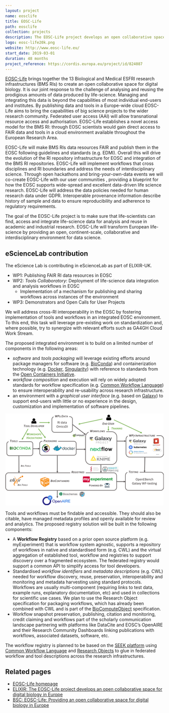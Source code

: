 ```yaml
---
layout: project
name: eosclife
title: EOSC-Life
path: eosclife
collection: projects
description: The EOSC-Life project develops an open collaborative space for digital biology in Europe
logo: eosc-life20k.png
website: http://www.eosc-life.eu/
start_date: 2019-03-01
duration: 48 months
project_reference: https://cordis.europa.eu/project/id/824087
---
```


[EOSC-Life](http://www.eosc-life.eu/) brings together the 13  Biological and Medical ESFRI research infrastructures (BMS RIs) to create an open collaborative space for digital biology.  It is our joint response to the challenge of analysing and reusing the prodigious amounts of data produced by life-science. Managing and integrating this data is beyond the capabilities of most individual end-users and institutes. By publishing data and tools in a Europe-wide cloud EOSC-Life aims to bring the capabilities of big science projects to the wider research community.  Federated user access (AAI) will allow transnational resource access and authorisation. EOSC-Life establishes a novel access model for the BMS RI: through EOSC scientists would gain direct access to FAIR data and tools in a cloud environment available throughout the European Research Area. 

EOSC-Life will make BMS RIs data resources FAIR and publish  them in the EOSC following guidelines and standards (e.g. EDMI). Overall this will drive the evolution of the RI repository infrastructure for EOSC and integration of the BMS RI repositories. EOSC-Life will implement workflows that cross disciplines and RI boundaries and address the needs of interdisciplinary science. Through open hackathons and bring-your-own-data events we will co-create  EOSC-Life  with our user communities , providing a blueprint for how the EOSC supports wide-spread and excellent data-driven life science research. EOSC-Life will address the data policies needed for human research data under GDPR. Interoperable provenance information describe history of sample and data to ensure reproducibility and adherence to regulatory requirements.

The goal of the EOSC-Life project is to make sure that life-scientists can find, access and integrate life-science data for analysis and reuse in academic and industrial research. EOSC-Life will transform European life-science by providing an open, continent-scale, collaborative and interdisciplinary environment for data science.

## eScienceLab contribution

The eScience Lab is contributing in eScienceLab as part of ELIXIR-UK.

* WP1: Publishing FAIR RI data resources in EOSC
* WP2: _Tools Collaboratory_: Deployment of life-science data integration and analysis workflows in EOSC 
  * Implementation of a mechanism for publishing and sharing workflows across instances of the environment
* WP3: Demonstrators and Open Calls for User Projects

We will address cross-RI interoperability in the EOSC by fostering implementation of tools and workflows in
an integrated EOSC environment. To this end, this task will leverage pre-existing work on standardization and,
where possible, try to synergize with relevant efforts such as GA4GH Cloud Work Stream. 

The proposed integrated environment is to build on a limited number of components in the following areas:
* _software_ and _tools packaging_ will leverage existing efforts around package managers for software (e.g. [BioConda](https://bioconda.github.io/)) and containerization technology (e.g. [Docker](https://www.docker.com/), [Singularity](https://www.sylabs.io/singularity/)) with reference to standards from the [Open Containers Initiative](https://www.opencontainers.org/).
* _workflow composition_ and execution will rely on widely adopted standards for workflow specification (e.g. [Common Workflow Language](/activities/cwl/)) to ensure interoperability and re-usability across research infrastructure.
* an environment with a _graphical user interface_ (e.g. based on [Galaxy](http://galaxyproject.org/)) to support end-users with little or no experience in the design, customization and implementation of software pipelines.

![EOSC-Life architecture](/images/eosclife-architecture.png)

Tools and workflows must be findable and accessible. They should also be citable, have managed metadata profiles and openly available for review and analytics. The proposed registry solution will be built in the following components:

* A **Workflow Registry** based on a prior open source platform (e.g. myExperiment) that is workflow system agnostic, supports a repository of workflows in native and standardised form (e.g. CWL) and the virtual aggregation of established tool, workflow and registries to support discovery over a fragmented ecosystem.  The federated registry would support a common API to simplify access for tool developers.
* Standardised _workflow identifiers_ and _metadata descriptions_ (e.g. CWL) needed for workflow discovery, reuse, preservation, interoperability and monitoring and metadata harvesting using standard protocols.  Workflows are usually multi-component (requiring links to test data, example runs, explanatory documentation, etc) and used in collections for scientific use cases. We plan to use the Research Object specification for packaging workflows, which has already been combined with CWL and is part of the [BioComputeObject](http://biocomputeobject.org/) specification.
* Workflow snapshot preservation, publishing, citation and monitoring, credit claiming and workflows part of the scholarly communication landscape partnering with platforms like DataCite and EOSC’s OpenAIRE and their Research Community Dashboards linking publications with workflows, associated datasets, software, etc.

The workflow registry is planned to be based on the [SEEK platform](/products/seek/) using [Common Workflow Language](/activities/cwl/) and [Research Objects](/products/researchobject/) to glue in federated workflow and tool descriptions across the research infrastructures.

## Related pages

* [EOSC-Life homepage](http://www.eosc-life.eu/)
* [ELIXIR: The EOSC-Life project develops an open collaborative space for digital biology in Europe](https://elixir-europe.org/news/eosc-life-start)
* [BSC: EOSC-Life: Providing an open collaborative space for digital biology in Europe](https://www.bsc.es/es/research-and-development/projects/eosc-life-providing-open-collaborative-space-digital-biology)
